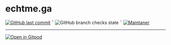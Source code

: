 # echtme.ga 

[![GitHub last commit](https://img.shields.io/github/last-commit/echtme-ga/dev.svg?style=flat)]() ¯ 
![GitHub branch checks state](https://img.shields.io/github/checks-status/echtme-ga/dev/master) ¯ 
[![Maintaner](https://img.shields.io/badge/maintainer-FlipTip-red)](http://github.com/fliptip)




---
[![Open in Gitpod](https://gitpod.io/button/open-in-gitpod.svg)](https://gitpod.io/#https://github.com/echtme-ga/dev)


